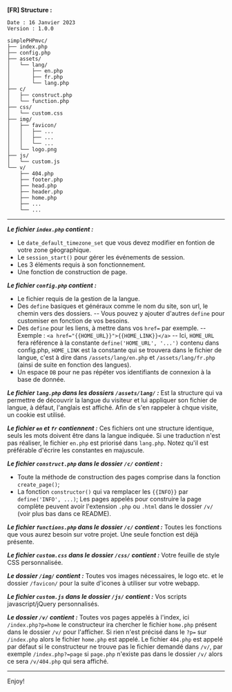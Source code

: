 **[FR] Structure :**
```
Date : 16 Janvier 2023
Version : 1.0.0

simplePHPmvc/
├── index.php
├── config.php
├── assets/
│	└── lang/
│		├── en.php
│		├── fr.php
│		└── lang.php
├── c/
│	├── construct.php
│	└── function.php
├── css/
│	└── custom.css
├── img/
│	├── favicon/
│	│	├── ...
│	│	├── ...
│	│	└── ...
│	└── logo.png
├── js/
│	└── custom.js
└── v/
	├── 404.php
	├── footer.php
	├── head.php
	├── header.php
	├── home.php
	├── ...
	└── ...
```
--------------------------------------------------

***Le fichier `index.php` contient :***
- Le `date_default_timezone_set` que vous devez modifier en fontion de votre zone géographique.
- Le `session_start()` pour gérer les événements de session.
- Les 3 éléments requis à son fonctionnement.
- Une fonction de construction de page.

***Le fichier `config.php` contient :***
- Le fichier requis de la gestion de la langue.
- Des `define` basiques et généraux comme le nom du site, son url, le chemin vers des dossiers.
-- Vous pouvez y ajouter d'autres `define` pour customiser en fonction de vos besoins.
- Des `define` pour les liens, à mettre dans vos `href=` par exemple.
-- Exemple : `<a href="{{HOME_URL}}">{{HOME_LINK}}</a>`
-- Ici, `HOME_URL` fera référence à la constante `define('HOME_URL', '...')` contenu dans config.php, `HOME_LINK` est la constante qui se trouvera dans le fichier de langue, c'est à dire dans `/assets/lang/en.php` et `/assets/lang/fr.php` (ainsi de suite en fonction des langues).
- Un espace `DB` pour ne pas répéter vos identifiants de connexion à la base de donnée.

***Le fichier `lang.php` dans les dossiers `/assets/lang/` :***
Est la structure qui va permettre de découvrir la langue du visiteur et lui appliquer son fichier de langue, à défaut, l'anglais est affiché. Afin de s'en rappeler à chque visite, un cookie est utilisé.

***Le fichier `en` et `fr` contiennent :***
Ces fichiers ont une structure identique, seuls les mots doivent être dans la langue indiquée. Si une traduction n'est pas réaliser, le fichier `en.php` est priorisé dans `lang.php`.
Notez qu'il est préférable d'écrire les constantes en majuscule.

***Le fichier `construct.php` dans le dossier `/c/` contient :***
- Toute la méthode de construction des pages comprise dans la fonction `create_page()`;
- La fonction `constructor()` qui va remplacer les `{{INFO}}` par `define('INFO', ...)`;
Les pages appelés pour construire la page complète peuvent avoir l'extension `.php` ou `.html` dans le dossier `/v/` (voir plus bas dans ce README).

***Le fichier `functions.php` dans le dossier `/c/` contient :***
Toutes les fonctions que vous aurez besoin sur votre projet. Une seule fonction est déjà présente.

***Le fichier `custom.css` dans le dossier `/css/` contient :***
Votre feuille de style CSS personnalisée.

***Le dossier `/img/` contient :***
Toutes vos images nécessaires, le logo etc. et le dossier `/favicon/` pour la suite d'icones à utiliser sur votre webapp.

***Le fichier `custom.js` dans le dossier `/js/` contient :***
Vos scripts javascript/jQuery personnalisés.

***Le dossier `/v/` contient :***
Toutes vos pages appelés à l'index, ici `/index.php?p=home` le constructeur ira chercher le fichier `home.php` présent dans le dossier `/v/` pour l'afficher.
Si rien n'est précisé dans le `?p=` sur `/index.php` alors le fichier `home.php` est appelé.
Le fichier `404.php` est appelé par défaut si le constructeur ne trouve pas le fichier demandé dans `/v/`, par exemple `/index.php?=page` si `page.php` n'existe pas dans le dossier `/v/` alors ce sera `/v/404.php` qui sera affiché.

--------------------------------------------------
Enjoy!
